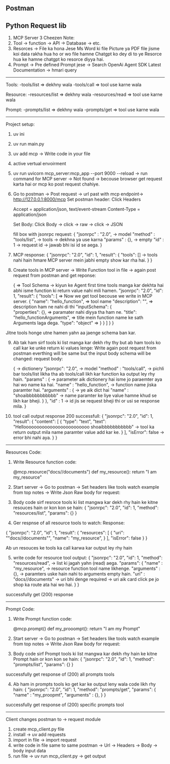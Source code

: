 ## Postman
## Python Request lib


1. MCP Server 3 Cheezen Note:
2. Tool     -> function -> API -> Database -> etc.
3. Resorces -> File ka hona Jese Ms Word ki file Picture ya PDF file jisme koi data rakha hua ho or wo file hamne Chatgpt ko
               dey di to ye Resorce hua ke hamne chatgpt ko resorce diyya hai.
4. Prompt   -> Pre defined Prompt jese -> Search OpenAi Agent SDK Latest Documentation -> hmari query


-------------------------------------------------------------------------------------
Tools:
 -tools/list => dekhny wala
 -tools/call => tool use karne wala

Resource:
 -resources/list => dekhny wala
 -resources/read => tool use karne wala

Prompt:
 -prompts/list => dekhny wala
 -prompts/get  => tool use karne wala


-------------------------------------------------------------------------------------
Project setup:
1. uv ini
2. uv run main.py
3. uv add mcp  -> Write code in your file
4. active vertual envoirment
5. uv run uvicorn mcp_server:mcp_app --port 9000 --reload    -> run command for MCP server -> Not found -> becouse browser get request karta hai or mcp ko post request chahiye.

6. Go to postman -> Post request -> url past with mcp endpoint-> http://127.0.0.1:8000/mcp
   Set postman header: Click Headers

   Accept          =          application/json, text/event-stream
   Content-Type    =          application/json


   Set Body: Click Body -> click -> raw -> click -> JSON

   fill box with jsonrpc request:
   {
    "jsonrpc" : "2.0",          -> model
    "method"  : "tools/list",   -> tools -> dekhna ya use karna
    "params"  : {},             -> empty
    "id"      : 1               -> request id -> jawab bhi isi id se aega.
   }
   

7. MCP response:
   {
    "jsonrpc": "2.0",
    "id": 1,
    "result": {
        "tools": []  -> tools nahi hain hmare MCP server mein jabhi empty show kar rha hai.
    }
   }


8. Create tools in MCP server -> Write Function tool in file -> again post request from postman and get reponse:

   {                   => Tool Schema -> kiyun ke Agent first time tools manga kar dekhta hai abhi isme function ki return value nahi mili hamen.
    "jsonrpc": "2.0",
    "id": 1,
    "result": {
        "tools": [                             => Now we get tool becouse we write in MCP server.
            {
                "name": "hello_function",      => tool name
                "description": "",             => description ham ne nahi di thi
                "inputSchema": {              
                    "properties": {},          => paramater nahi diyya tha ham ne.
                    "title": "hello_functionArguments",  => title mein function name ke sath Arguments laga dega.
                    "type": "object"                     => 
                }
            }
        ]
     }
   }
   
Jitne tools honge utne hamen yahn aa jaenge schema ban kar.


9. Ab tak ham sirf tools ki list manga kar dekh rhy thy but ab ham tools ko call kar ke unke return ki values lenge:
   Write again post request from postman everthing will be same but the input body schema will be changed:
   request body:

   {                                      -> dictionery
    "jsonrpc": "2.0",                     -> model
    "method" : "tools/call",              -> pichli bar tools/list likha tha ab tools/call likh kar function ka output ley rhy hain. 
    "params" : {                          -> parameter aik dictionery hai isme jo paraemter aya hai wo name ka hai.
        "name" : "hello_function",        ->  function name jiska paramter hai.
        "arguments" : {                   -> ye aik dict hai
            "name" : "shoaibbbbbbbbbbb"   -> name paramter ke liye value hamne khud se likh kar bheji.
        }
      },
      "id"     : 1                        -> id jis se request bheji thi or usi se response mila.
   }


10. tool call output response 200 successfull:
    {
    "jsonrpc": "2.0",
    "id": 1,
    "result": {
        "content": [
            {
                "type": "text",
                "text": "Hellooooooooooooooooooooooooo shoaibbbbbbbbbbb"   -> tool ka return output mila name paramter value add kar ke.
            }
        ],
        "isError": false                                                   -> error bhi nahi aya.
    }
}


-------------------------------------------------------------------------------------
Resources Code:

1. Write Resource function code:

   @mcp.resource("docs//documents")
   def my_resource():
      return "I am my_resource"


2. Start server -> Go to postman -> Set headers like tools watch example from top notes -> Write Json Raw body for request:

3.  Body code sirf resroce tools ki list mangwa kar dekh rhy hain ke kitne resouces hain or kon kon se hain:
    {
    "jsonrpc": "2.0",
    "id": 1,
    "method": "resources/list",
    "params": {}
    }


4. Ger respnse of all resource tools to watch:
   Response:

{
  "jsonrpc": "2.0",
  "id": 1,
  "result": {
    "resources": [
      {
        "uri": ""docs//documents"",
        "name": "my_resource",
      }
    ],
    "isError": false
  }
}


Ab un resouces ke tools ka call karwa kar output ley rhy hain

5. write code for resource tool output:
   {
    "jsonrpc": "2.0",
    "id": 1,
    "method": "resources/read",     -> list ki jagah yahn (read) aega.
    "params": {
        "name" : "my_resource",     -> resource function tool name likhenge.
        "arguments" : {},           -> paramters uske hain nahi to arguments empty hain.
        "uri" : "docs//documents"   -> uri bhi denge required -> uri aik card click pe jo shop ka route ata hai wo hai.
    }
}

successfully get (200) response


-------------------------------------------------------------------------------------
Prompt Code:

1. Write Prompt function code:

   @mcp.prompt()
   def my_prooompt():
      return "I am my Prompt"


2. Start server -> Go to postman -> Set headers like tools watch example from top notes -> Write Json Raw body for request:

3.  Body code sirf Prompt tools ki list mangwa kar dekh rhy hain ke kitne Prompt hain or kon kon se hain:
    {
    "jsonrpc": "2.0",
    "id": 1,
    "method": "prompts/list",
    "params": {}
    }

successfully get response of (200) all prompts tools


4. Ab ham in prompts tools ko get kar ke output leny wala code likh rhy hain:
{
    "jsonrpc": "2.0",
    "id": 1,
    "method": "prompts/get",
    "params": {
        "name" : "my_proopmt",
        "arguments" : {},
    }
}

successfully get response of (200) specific prompts tool



-------------------------------------------------------------------------------------
Client changes postman to -> request module

1. create mcp_client.py file 
2. install -> uv add requests
3. import in file -> import request 
4. write code in file same to same postman -> Url -> Headers -> Body -> body input data 
5. run file -> uv run mcp_client.py -> get output

